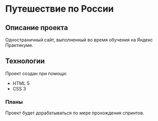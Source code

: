 # Путешествие по России
## Описание проекта
Одностраничный сайт, выполненный во время обучения на Яндекс Практикуме.
## Технологии
Проект создан при помощи:
* HTML 5
* CSS 3
### Планы
Проект будет дорабатываться по мере прохождения спринтов.
